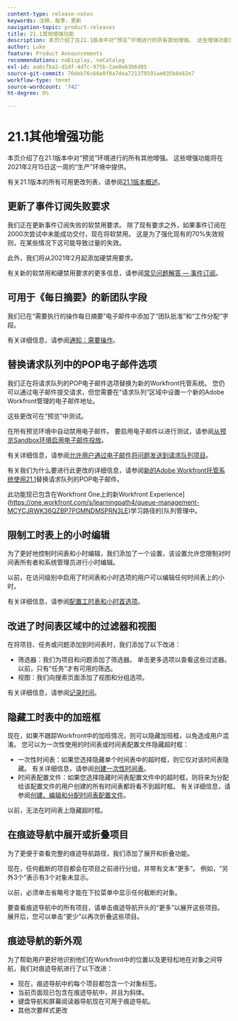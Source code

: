```yaml
---
content-type: release-notes
keywords: 注释，每季，更新
navigation-topic: product-releases
title: 21.1其他增强功能
description: 本页介绍了在21.1版本中对“预览”环境进行的所有其他增强。 这些增强功能将在2021年2月15日这一周的“生产”环境中提供。
author: Luke
feature: Product Announcements
recommendations: noDisplay, noCatalog
exl-id: aa6cfba2-d1df-4d7c-975b-2ae0e63b6d85
source-git-commit: 76deb76c66e8f8a7dea721378591ae035b8d42e7
workflow-type: tm+mt
source-wordcount: '742'
ht-degree: 0%

---
```


# 21.1其他增强功能

本页介绍了在21.1版本中对“预览”环境进行的所有其他增强。 这些增强功能将在2021年2月15日这一周的“生产”环境中提供。

有关21.1版本的所有可用更改列表，请参阅[21.1版本概述](../../../product-announcements/product-releases/21.1-release-activity/21-1-release-overview.md)。

## 更新了事件订阅失败要求

我们正在更新事件订阅失败的软禁用要求。 除了现有要求之外，如果事件订阅在2000次尝试中未能成功交付，现在将软禁用。 这是为了强化现有的70%失效规则，在某些情况下这可能导致过量的失效。

此外，我们将从2021年2月起添加硬禁用要求。

有关新的软禁用和硬禁用要求的更多信息，请参阅[常见问题解答 — 事件订阅](../../../wf-api/general/event-subs-faq.md)。

## 可用于《每日摘要》的新团队字段

我们已在“需要执行的操作每日摘要”电子邮件中添加了“团队批准”和“工作分配”字段。

有关详细信息，请参阅[通知：需要操作](../../../workfront-basics/using-notifications/notifications-action-needed.md)。

## 替换请求队列中的POP电子邮件选项

我们正在将请求队列的POP电子邮件选项替换为新的Workfront托管系统。 您仍可以通过电子邮件提交请求，但您需要在“请求队列”区域中设置一个新的Adobe Workfront管理的电子邮件地址。

这些更改可在“预览”中测试。

在所有预览环境中自动禁用电子邮件。 要启用电子邮件以进行测试，请参阅[从预览Sandbox环境启用电子邮件投放](../../../workfront-basics/using-notifications/enable-delivery-emails-from-preview-sandbox-environment.md)。

有关详细信息，请参阅[允许用户通过电子邮件将问题发送到请求队列项目](/help/quicksilver/manage-work/requests/create-requests/enable-email-issues-into-projects.md)。

有关我们为什么要进行此更改的详细信息，请参阅[新的Adobe Workfront托管系统使用21.1](../../../product-announcements/announcements/announcement-archive/pop-removal-request-queue.md)替换请求队列的POP电子邮件。

此功能现已包含在Workfront One上的新Workfront Experience](https://one.workfront.com/s/learningpath4/queue-management-MCYCJRWK36QZBP7PGMNDMSPRN3LE)学习路径的[队列管理中。

## 限制工时表上的小时编辑

为了更好地控制时间表和小时编辑，我们添加了一个设置，该设置允许您限制对时间表所有者和系统管理员进行小时编辑。

以前，在访问级别中启用了时间表和小时选项的用户可以编辑任何时间表上的小时。

有关详细信息，请参阅[配置工时表和小时首选项](../../../administration-and-setup/set-up-workfront/configure-timesheets-schedules/timesheet-and-hour-preferences.md)。

## 改进了时间表区域中的过滤器和视图

在将项目、任务或问题添加到时间表时，我们添加了以下改进：

* 筛选器：我们为项目和问题添加了筛选器。 单击更多选项以查看这些过滤器。 以前，只有“任务”才有可用的筛选。
* 视图：我们向搜索页面添加了视图和分组选项。

有关详细信息，请参阅[记录时间](../../../timesheets/create-and-manage-timesheets/log-time.md)。

## 隐藏工时表中的加班框

现在，如果不跟踪Workfront中的加班情况，则可以隐藏加班框，以免造成用户混淆。 您可以为一次性使用的时间表或时间表配置文件隐藏超时框：

* 一次性时间表：如果您选择隐藏单个时间表中的超时框，则它仅对该时间表隐藏。 有关详细信息，请参阅[创建一次性时间表](../../../timesheets/create-and-manage-timesheets/create-tmshts.md)。
* 时间表配置文件：如果您选择隐藏时间表配置文件中的超时框，则将来为分配给该配置文件的用户创建的所有时间表都将看不到超时框。 有关详细信息，请参阅[创建、编辑和分配时间表配置文件](../../../timesheets/create-and-manage-timesheets/create-timesheet-profiles.md)。

以前，无法在时间表上隐藏超时框。

## 在痕迹导航中展开或折叠项目

为了更便于查看完整的痕迹导航路径，我们添加了展开和折叠功能。

现在，任何截断的项目都会在项目之前进行分组，并带有文本“更多”。 例如，“另外3个”表示有3个对象未显示。

以前，必须单击省略号才能在下拉菜单中显示任何截断的对象。

要查看痕迹导航中的所有项目，请单击痕迹导航开头的“更多”以展开这些项目。 展开后，您可以单击“更少”以再次折叠这些项目。

## 痕迹导航的新外观

为了帮助用户更好地识别他们在Workfront中的位置以及更轻松地在对象之间导航，我们对痕迹导航进行了以下改进：

* 现在，痕迹导航中的每个项目都包含一个对象标签。
* 当前页面现已包含在痕迹导航中，并且为斜体。
* 键盘导航和屏幕阅读器导航现在可用于痕迹导航。
* 其他次要样式更改

